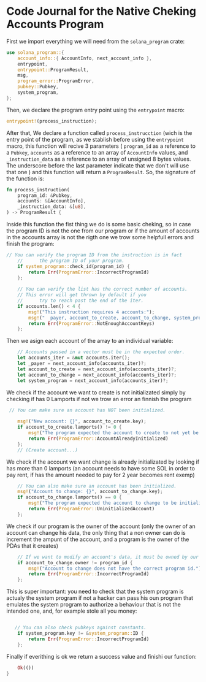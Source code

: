 # Code Journal for the Native Cheking Accounts Program

First we import everything we will need from the `solana_program` crate:

```rust
use solana_program::{
    account_info::{ AccountInfo, next_account_info }, 
    entrypoint, 
    entrypoint::ProgramResult, 
    msg, 
    program_error::ProgramError,
    pubkey::Pubkey,
    system_program,
};
```

Then, we declare the program entry point using the `entrypoint` macro:

```rust
entrypoint!(process_instruction);
```

After that, We declare a function called `process_instrucction` (wich is the entry point of the program, as we stablish before using the `entrypoint` macro, this function will recive 3 parameters ( `program_id` as a reference to a `Pubkey`, `accounts` as a reference to an array of `AccountInfo` values, and `_instruction_data` as a reference to an array of unsigned 8 bytes values. The underscore before the last parameter indicate that we don't will use that one ) and this function will return a `ProgramResult`. So, the signature of the function is:

```rust
fn process_instruction(
    program_id: &Pubkey,
    accounts: &[AccountInfo],
    _instruction_data: &[u8],
) -> ProgramResult {
```

Inside this function the fist thing we do is some basic cheking, so in case the program ID is not the one from our program or if the amount of accounts in the accounts array is not the rigth one we trow some helpfull errors and finish the program:

```rust
// You can verify the program ID from the instruction is in fact 
    //      the program ID of your program.
    if system_program::check_id(program_id) {
        return Err(ProgramError::IncorrectProgramId)
    };
    
    // You can verify the list has the correct number of accounts.
    // This error will get thrown by default if you 
    //      try to reach past the end of the iter.
    if accounts.len() < 4 {
        msg!("This instruction requires 4 accounts:");
        msg!("  payer, account_to_create, account_to_change, system_program");
        return Err(ProgramError::NotEnoughAccountKeys)
    };
```

Then we asign each account of the array to an individual variable:

```rust
    // Accounts passed in a vector must be in the expected order.
    let accounts_iter = &mut accounts.iter();
    let _payer = next_account_info(accounts_iter)?;
    let account_to_create = next_account_info(accounts_iter)?;
    let account_to_change = next_account_info(accounts_iter)?;
    let system_program = next_account_info(accounts_iter)?;
```

We check if the account we want to create is not initializated simply by checking if has 0 Lamports if not we trow an error an finnish the program

```rust
 // You can make sure an account has NOT been initialized.
    
    msg!("New account: {}", account_to_create.key);
    if account_to_create.lamports() != 0 {
        msg!("The program expected the account to create to not yet be initialized.");
        return Err(ProgramError::AccountAlreadyInitialized)
    };
    // (Create account...)
```

We check if the account we want  change is already initializated by looking if has more than 0 lamports (an account needs to have some SOL in order to pay rent, if has the amount needed to pay for 2 year becomes rent exemp)

```rust
    // You can also make sure an account has been initialized.
    msg!("Account to change: {}", account_to_change.key);
    if account_to_change.lamports() == 0 {
        msg!("The program expected the account to change to be initialized.");
        return Err(ProgramError::UninitializedAccount)
    };
```

We check if our program is the owner of the account (only the owner of an account can change his data, the only thing that a non owner can do is increment the ampunt of the account, and a program is the owner of the PDAs that it creates)

```rust
    // If we want to modify an account's data, it must be owned by our program.
    if account_to_change.owner != program_id {
        msg!("Account to change does not have the correct program id.");
        return Err(ProgramError::IncorrectProgramId)
    };

```

This is super important: you need to check that the system program is actualy the system program if not a hacker can pass his oun program that emulates the system program to authorize a behaviour that is not the intended one, and, for example stole all you money:

```rust

   // You can also check pubkeys against constants.
    if system_program.key != &system_program::ID {
        return Err(ProgramError::IncorrectProgramId)
    };
```

Finally if everithing is ok we return a success value and finishi our function:

```rust
    Ok(())
}
```